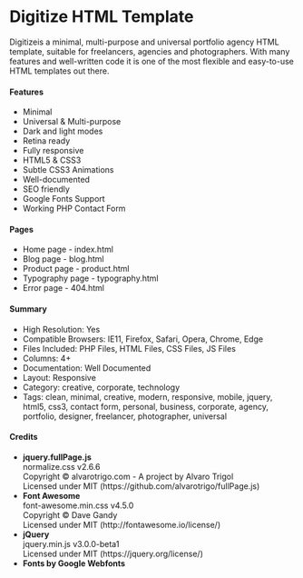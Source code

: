 # Digitize HTML Template

Digitizeis a minimal, multi-purpose and universal portfolio agency HTML template, suitable for freelancers, agencies and photographers. With many features and well-written code it is one of the most flexible and easy-to-use HTML templates out there.

<h4>Features</h4>
<ul>
<li>Minimal</li>
<li>Universal & Multi-purpose</li>
<li>Dark and light modes</li>
<li>Retina ready</li>
<li>Fully responsive</li>
<li>HTML5 & CSS3</li>
<li>Subtle CSS3 Animations</li>
<li>Well-documented</li>
<li>SEO friendly</li>
<li>Google Fonts Support</li>
<li>Working PHP Contact Form</li>
</ul>

<h4>Pages</h4>
<ul>
<li>Home page - index.html</li>
<li>Blog page - blog.html</li>
<li>Product page - product.html</li>
<li>Typography page - typography.html</li>
<li>Error page - 404.html</li>
</ul>

<h4>Summary</h4>
<ul>
<li>High Resolution: Yes</li>
<li>Compatible Browsers: IE11, Firefox, Safari, Opera, Chrome, Edge</li>
<li>Files Included: PHP Files, HTML Files, CSS Files, JS Files</li>
<li>Columns: 4+</li>
<li>Documentation: Well Documented</li>
<li>Layout: Responsive</li>
<li>Category: creative, corporate, technology</li>
<li>Tags: clean, minimal, creative, modern, responsive, mobile, jquery, html5, css3, contact form, personal, business, corporate, agency, portfolio, designer, freelancer, photographer, universal</li>
</ul>

<h4>Credits</h4>
<ul>
<li>
<strong>jquery.fullPage.js</strong><br>
normalize.css v2.6.6<br>
Copyright © alvarotrigo.com - A project by Alvaro Trigol<br>
Licensed under MIT (https://github.com/alvarotrigo/fullPage.js)
</li>
<li>
<strong>Font Awesome</strong><br>
font-awesome.min.css v4.5.0<br>
Copyright © Dave Gandy<br>
Licensed under MIT (http://fontawesome.io/license/)
</li>
<li>
<strong>jQuery</strong><br>
jquery.min.js v3.0.0-beta1<br>
Licensed under MIT (https://jquery.org/license/)
</li>
<li>
<strong>Fonts by Google Webfonts</strong>
</li>
</ul>
